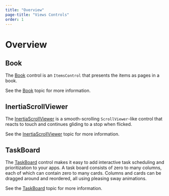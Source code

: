 ```yaml
---
title: "Overview"
page-title: "Views Controls"
order: 1
---
```

# Overview

## Book

The [Book](xref:@ActiproUIRoot.Controls.Views.Book) control is an `ItemsControl` that presents the items as pages in a book.

See the [Book](book.md) topic for more information.

## InertiaScrollViewer

The [InertiaScrollViewer](xref:@ActiproUIRoot.Controls.Views.InertiaScrollViewer) is a smooth-scrolling `ScrollViewer`-like control that reacts to touch and continues gliding to a stop when flicked.

See the [InertiaScrollViewer](inertia-scroll-viewer.md) topic for more information.

## TaskBoard

The [TaskBoard](xref:@ActiproUIRoot.Controls.Views.TaskBoard) control makes it easy to add interactive task scheduling and prioritization to your apps.  A task board consists of zero to many columns, each of which can contain zero to many cards.  Columns and cards can be dragged around and reordered, all using pleasing sway animations.

See the [TaskBoard](taskboard.md) topic for more information.

